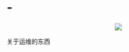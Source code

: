 # -
<p align="center">
<img src=http://img1.imgtn.bdimg.com/it/u=299677039,62628852&fm=26&gp=0.jpg">
 </p>
关于运维的东西
